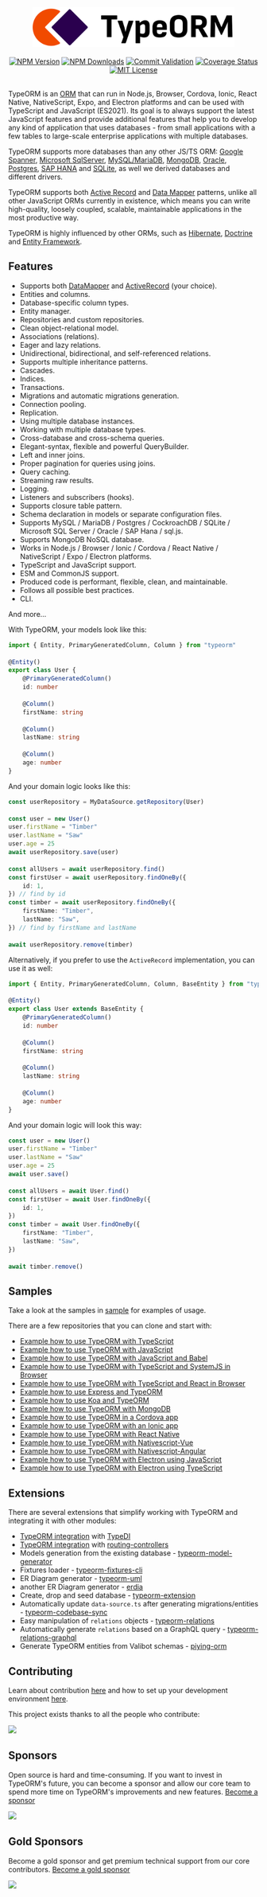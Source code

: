 <div align="center">
  <a href="http://typeorm.io/">
    <picture>
        <source media="(prefers-color-scheme: dark)" srcset="https://github.com/typeorm/typeorm/raw/master/resources/typeorm-logo-colored-light.png">
        <source  media="(prefers-color-scheme: light)" srcset="https://github.com/typeorm/typeorm/raw/master/resources/typeorm-logo-colored-dark.png">
        <img height="80" width="auto" alt="TypeORM Logo" src="https://github.com/typeorm/typeorm/raw/master/resources/typeorm-logo-colored-dark.png">
    </picture>
  </a>
  <br>
  <br>
    <a href="https://www.npmjs.com/package/typeorm"><img src="https://img.shields.io/npm/v/typeorm" alt="NPM Version" /></a>
    <a href="https://www.npmjs.com/package/typeorm"><img src="https://img.shields.io/npm/dm/typeorm" alt="NPM Downloads" /></a>
    <a href="https://github.com/typeorm/typeorm/actions/workflows/commit-validation.yml?query=branch%3Amaster"><img src="https://github.com/typeorm/typeorm/actions/workflows/commit-validation.yml/badge.svg?branch=master" alt="Commit Validation"/></a>
    <a href="https://coveralls.io/github/typeorm/typeorm?branch=master"><img src="https://coveralls.io/repos/github/typeorm/typeorm/badge.svg?branch=master" alt="Coverage Status" /></a>
    <a href=""><img src="https://img.shields.io/badge/License-MIT-teal.svg" alt="MIT License" /></a>
  <br>
  <br>
</div>

TypeORM is an [ORM](https://en.wikipedia.org/wiki/Object-relational_mapping)
that can run in Node.js, Browser, Cordova, Ionic, React Native, NativeScript, Expo, and Electron platforms
and can be used with TypeScript and JavaScript (ES2021).
Its goal is to always support the latest JavaScript features and provide additional features
that help you to develop any kind of application that uses databases - from
small applications with a few tables to large-scale enterprise applications
with multiple databases.

TypeORM supports more databases than any other JS/TS ORM: [Google Spanner](./docs/docs/drivers/google-spanner.md), [Microsoft SqlServer](./docs/docs/drivers/microsoft-sqlserver.md), [MySQL/MariaDB](./docs/docs/drivers/mysql.md), [MongoDB](./docs/docs/drivers/mongodb.md), [Oracle](./docs/docs/drivers/oracle.md), [Postgres](./docs/docs/drivers/postgres.md), [SAP HANA](./docs/docs/drivers/sap.md) and [SQLite](./docs/docs/drivers/sqlite.md), as well we derived databases and different drivers.

TypeORM supports both [Active Record](./docs/docs/guides/1-active-record-data-mapper.md#what-is-the-active-record-pattern) and [Data Mapper](./docs/docs/guides/1-active-record-data-mapper.md#what-is-the-data-mapper-pattern) patterns, unlike all other JavaScript ORMs currently in existence, which means you can write high-quality, loosely coupled, scalable, maintainable applications in the most productive way.

TypeORM is highly influenced by other ORMs, such as [Hibernate](http://hibernate.org/orm/),
[Doctrine](http://www.doctrine-project.org/) and [Entity Framework](https://www.asp.net/entity-framework).

## Features

-   Supports both [DataMapper](./docs/docs/guides/1-active-record-data-mapper.md#what-is-the-data-mapper-pattern) and [ActiveRecord](./docs/docs/guides/1-active-record-data-mapper.md#what-is-the-active-record-pattern) (your choice).
-   Entities and columns.
-   Database-specific column types.
-   Entity manager.
-   Repositories and custom repositories.
-   Clean object-relational model.
-   Associations (relations).
-   Eager and lazy relations.
-   Unidirectional, bidirectional, and self-referenced relations.
-   Supports multiple inheritance patterns.
-   Cascades.
-   Indices.
-   Transactions.
-   Migrations and automatic migrations generation.
-   Connection pooling.
-   Replication.
-   Using multiple database instances.
-   Working with multiple database types.
-   Cross-database and cross-schema queries.
-   Elegant-syntax, flexible and powerful QueryBuilder.
-   Left and inner joins.
-   Proper pagination for queries using joins.
-   Query caching.
-   Streaming raw results.
-   Logging.
-   Listeners and subscribers (hooks).
-   Supports closure table pattern.
-   Schema declaration in models or separate configuration files.
-   Supports MySQL / MariaDB / Postgres / CockroachDB / SQLite / Microsoft SQL Server / Oracle / SAP Hana / sql.js.
-   Supports MongoDB NoSQL database.
-   Works in Node.js / Browser / Ionic / Cordova / React Native / NativeScript / Expo / Electron platforms.
-   TypeScript and JavaScript support.
-   ESM and CommonJS support.
-   Produced code is performant, flexible, clean, and maintainable.
-   Follows all possible best practices.
-   CLI.

And more...

With TypeORM, your models look like this:

```typescript
import { Entity, PrimaryGeneratedColumn, Column } from "typeorm"

@Entity()
export class User {
    @PrimaryGeneratedColumn()
    id: number

    @Column()
    firstName: string

    @Column()
    lastName: string

    @Column()
    age: number
}
```

And your domain logic looks like this:

```typescript
const userRepository = MyDataSource.getRepository(User)

const user = new User()
user.firstName = "Timber"
user.lastName = "Saw"
user.age = 25
await userRepository.save(user)

const allUsers = await userRepository.find()
const firstUser = await userRepository.findOneBy({
    id: 1,
}) // find by id
const timber = await userRepository.findOneBy({
    firstName: "Timber",
    lastName: "Saw",
}) // find by firstName and lastName

await userRepository.remove(timber)
```

Alternatively, if you prefer to use the `ActiveRecord` implementation, you can use it as well:

```typescript
import { Entity, PrimaryGeneratedColumn, Column, BaseEntity } from "typeorm"

@Entity()
export class User extends BaseEntity {
    @PrimaryGeneratedColumn()
    id: number

    @Column()
    firstName: string

    @Column()
    lastName: string

    @Column()
    age: number
}
```

And your domain logic will look this way:

```typescript
const user = new User()
user.firstName = "Timber"
user.lastName = "Saw"
user.age = 25
await user.save()

const allUsers = await User.find()
const firstUser = await User.findOneBy({
    id: 1,
})
const timber = await User.findOneBy({
    firstName: "Timber",
    lastName: "Saw",
})

await timber.remove()
```

## Samples

Take a look at the samples in [sample](https://github.com/typeorm/typeorm/tree/master/sample) for examples of usage.

There are a few repositories that you can clone and start with:

-   [Example how to use TypeORM with TypeScript](https://github.com/typeorm/typescript-example)
-   [Example how to use TypeORM with JavaScript](https://github.com/typeorm/javascript-example)
-   [Example how to use TypeORM with JavaScript and Babel](https://github.com/typeorm/babel-example)
-   [Example how to use TypeORM with TypeScript and SystemJS in Browser](https://github.com/typeorm/browser-example)
-   [Example how to use TypeORM with TypeScript and React in Browser](https://github.com/ItayGarin/typeorm-react-swc)
-   [Example how to use Express and TypeORM](https://github.com/typeorm/typescript-express-example)
-   [Example how to use Koa and TypeORM](https://github.com/typeorm/typescript-koa-example)
-   [Example how to use TypeORM with MongoDB](https://github.com/typeorm/mongo-typescript-example)
-   [Example how to use TypeORM in a Cordova app](https://github.com/typeorm/cordova-example)
-   [Example how to use TypeORM with an Ionic app](https://github.com/typeorm/ionic-example)
-   [Example how to use TypeORM with React Native](https://github.com/typeorm/react-native-example)
-   [Example how to use TypeORM with Nativescript-Vue](https://github.com/typeorm/nativescript-vue-typeorm-sample)
-   [Example how to use TypeORM with Nativescript-Angular](https://github.com/betov18x/nativescript-angular-typeorm-example)
-   [Example how to use TypeORM with Electron using JavaScript](https://github.com/typeorm/electron-javascript-example)
-   [Example how to use TypeORM with Electron using TypeScript](https://github.com/typeorm/electron-typescript-example)

## Extensions

There are several extensions that simplify working with TypeORM and integrating it with other modules:

-   [TypeORM integration](https://github.com/typeorm/typeorm-typedi-extensions) with [TypeDI](https://github.com/pleerock/typedi)
-   [TypeORM integration](https://github.com/typeorm/typeorm-routing-controllers-extensions) with [routing-controllers](https://github.com/pleerock/routing-controllers)
-   Models generation from the existing database - [typeorm-model-generator](https://github.com/Kononnable/typeorm-model-generator)
-   Fixtures loader - [typeorm-fixtures-cli](https://github.com/RobinCK/typeorm-fixtures)
-   ER Diagram generator - [typeorm-uml](https://github.com/eugene-manuilov/typeorm-uml/)
-   another ER Diagram generator - [erdia](https://www.npmjs.com/package/erdia/)
-   Create, drop and seed database - [typeorm-extension](https://github.com/tada5hi/typeorm-extension)
-   Automatically update `data-source.ts` after generating migrations/entities - [typeorm-codebase-sync](https://www.npmjs.com/package/typeorm-codebase-sync)
-   Easy manipulation of `relations` objects - [typeorm-relations](https://npmjs.com/package/typeorm-relations)
-   Automatically generate `relations` based on a GraphQL query - [typeorm-relations-graphql](https://npmjs.com/package/typeorm-relations-graphql)
-   Generate TypeORM entities from Valibot schemas - [piying-orm](https://github.com/piying-org/piying-orm)

## Contributing

Learn about contribution [here](https://github.com/typeorm/typeorm/blob/master/CONTRIBUTING.md) and how to set up your development environment [here](https://github.com/typeorm/typeorm/blob/master/DEVELOPER.md).

This project exists thanks to all the people who contribute:

<a href="https://github.com/typeorm/typeorm/graphs/contributors"><img src="https://opencollective.com/typeorm/contributors.svg?width=890&showBtn=false" /></a>

## Sponsors

Open source is hard and time-consuming. If you want to invest in TypeORM's future, you can become a sponsor and allow our core team to spend more time on TypeORM's improvements and new features. [Become a sponsor](https://opencollective.com/typeorm)

<a href="https://opencollective.com/typeorm" target="_blank"><img src="https://opencollective.com/typeorm/tiers/sponsor.svg?width=890"></a>

## Gold Sponsors

Become a gold sponsor and get premium technical support from our core contributors. [Become a gold sponsor](https://opencollective.com/typeorm)

<a href="https://opencollective.com/typeorm" target="_blank"><img src="https://opencollective.com/typeorm/tiers/gold-sponsor.svg?width=890"></a>
